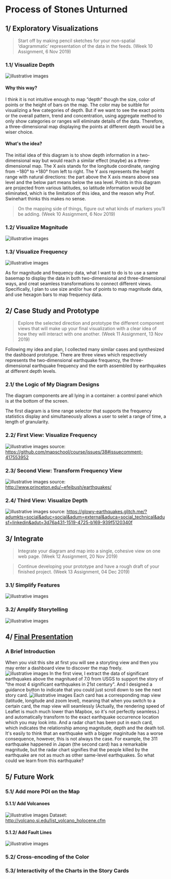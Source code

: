 # Process of Stones Unturned

## 1/ Exploratory Visualizations

> Start off by making pencil sketches for your non-spatial ‘diagrammatic’ representation of the data in the feeds. (Week 10 Assignment, 6 Nov 2019)

### 1.1/ Visualize Depth
![illustrative images](./1_diagrammatic_depth.jpg)
#### Why this way?
I think it is not intuitive enough to map “depth” though the size, color of points or the height of bars on the map. The color may be suitble for visualizing a few categories of depth. But if we want to see the exact points or the overall pattern, trend and concentration, using aggregate method to only show categories or ranges will eliminate details of the data. Therefore, a three-dimensional map displaying the points at different depth would be a wiser choice. 
#### What's the idea?
The initial idea of this diagram is to show depth information in a two-dimensional way but would reach a similar effect (maybe) as a three-dimensional map. The X axis stands for the longitude coordinate, ranging from −180° to +180° from left to right. The Y axis represents the height range with natural directions: the part above the X axis means above sea level and the below part means below the sea level. Points in this diagram are projected from various latitudes, so latitude information would be eliminated, which is the limitation of this idea, and the reason why Prof. Swinehart thinks this makes no sense.

> On the mapping side of things, figure out what kinds of markers you’ll be adding. (Week 10 Assignment, 6 Nov 2019)

### 1.2/ Visualize Magnitude
![illustrative images](./1_markers_magnitude.jpg)

### 1.3/ Visualize Frequency
![illustrative images](./1_markers_frequency.jpg)

As for magnitude and frequency data, what I want to do is to use a same basemap to display the data in both two-dimensional and three-dimensional ways, and creat seamless transformations to connect different views. Specifically, I plan to use size and/or hue of points to map magnitude data, and use hexagon bars to map frequency data.

## 2/ Case Study and Prototype

> Explore the selected direction and prototype the different component views that will make up your final visualization with a clear idea of how they will interact with one another. (Week 11 Assignment, 13 Nov 2019)

Following my idea and plan, I collected many similar cases and synthesized the dashboard prototype. There are three views which respectively represents the two-dimensional earthquake frequency, the three-dimensional earthquake frequency and the earth assembled by earthquakes at different depth levels.

### 2.1/ the Logic of My Diagram Designs
The diagram components are all lying in a container: a control panel which is at the bottom of the screen.

The first diagram is a time range selector that supports the frequency statistics display and simultaneously allows a user to selet a range of time, a length of granularity.


### 2.2/ First View: Visualize Frequency
![illustrative images](./2_prototype_frequency_plane.jpg)
source: https://github.com/mapschool/course/issues/38#issuecomment-417553952

### 2.3/ Second View: Transform Frequency View
![illustrative images](./2_prototype_frequency_stack.jpg)
source: http://www.princeton.edu/~efeibush/earthquakes/

### 2.4/ Third View: Visualize Depth
![illustrative images](./2_prototype_depth.jpg)
source: https://glowy-earthquakes.glitch.me/?adumkts=social&aduc=social&adum=external&aduca=social_technical&adusf=linkedin&adut=3d76a431-1519-4725-b169-939f5120340f


## 3/ Integrate

> Integrate your diagram and map into a single, cohesive view on one web page. (Week 12 Assignment, 20 Nov 2019) 

> Continue developing your prototype and have a rough draft of your finished project. (Week 13 Assignment, 04 Dec 2019)

### 3.1/ Simplify Features
![illustrative images](./3_integrate_simplify.png)

### 3.2/ Amplify Storytelling
![illustrative images](./3_integrate_amplify.png)

## 4/ [Final Presentation](https://github.com/gitacoco/dvia-2019/tree/master/3.mapping-space/final_project)
### A Brief Introduction
When you visit this site at first you will see a storyting view and then you may enter a dashboard view to discover the map freely.
![illustrative images](./4_final_presentation_landingpage.png)
In the first view, I extract the data of significant earthquakes above the magnitued of 7.0 from USGS to support the story of "the most 4 significant earthquakes in 21st century". And I designed a guidance button to indicate that you could just scroll down to see the next story card. 
![illustrative images](./4_final_presentation_storycard.png)
Each card has a corresponding map view (latitude, longitude and zoom level), meaning that when you switch to a certain card, the map view will seamlessly (Actually, the rendering speed of Leaflet is much much lower than Mapbox, so it's not perfectly seamless.) and automatically transform to the exact earthquake occurrence location which you may look into. And a radar chart has been put in each card, which indicates the relationship among magnitude, depth and the death toll. It's easily to think that an earthquake with a bigger maginitude has a worse consequence, however, this is not always the case. For example, the 311 earthquake happened in Japan (the second card) has a remarkable magnitude, but the radar chart signifies that the people killed by the earthquake are not as much as other same-level earthquakes. So what could we learn from this earthquake?

## 5/ Future Work
### 5.1/ Add more POI on the Map
#### 5.1.1/ Add Volcanoes
![illustrative images](./5_future_work_volcanoes.png)
Dataset: http://volcano.si.edu/list_volcano_holocene.cfm
#### 5.1.2/ Add Fault Lines
![illustrative images](./5_future_work_fault.png)

### 5.2/ Cross-encoding of the Color
### 5.3/ Interactivity of the Charts in the Story Cards
